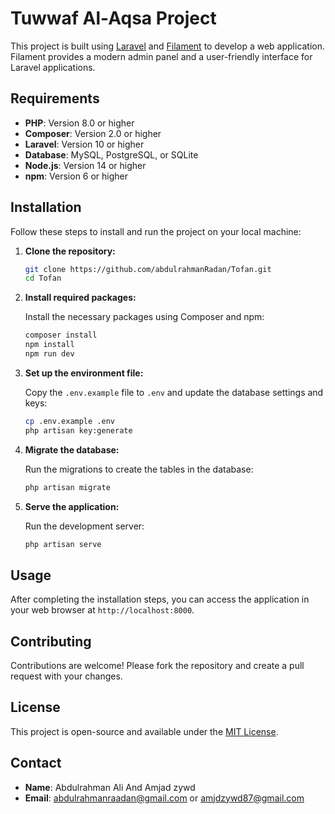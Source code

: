 # Tuwwaf Al-Aqsa Project

This project is built using [Laravel](https://laravel.com/) and [Filament](https://filamentphp.com/) to develop a web application. Filament provides a modern admin panel and a user-friendly interface for Laravel applications.

## Requirements

- **PHP**: Version 8.0 or higher
- **Composer**: Version 2.0 or higher
- **Laravel**: Version 10 or higher
- **Database**: MySQL, PostgreSQL, or SQLite
- **Node.js**: Version 14 or higher
- **npm**: Version 6 or higher

## Installation

Follow these steps to install and run the project on your local machine:

1. **Clone the repository:**

   ```bash
   git clone https://github.com/abdulrahmanRadan/Tofan.git
   cd Tofan
   ```

2. **Install required packages:**

   Install the necessary packages using Composer and npm:

   ```bash
   composer install
   npm install
   npm run dev
   ```

3. **Set up the environment file:**

   Copy the `.env.example` file to `.env` and update the database settings and keys:

   ```bash
   cp .env.example .env
   php artisan key:generate
   ```

4. **Migrate the database:**

   Run the migrations to create the tables in the database:

   ```bash
   php artisan migrate
   ```

5. **Serve the application:**

   Run the development server:

   ```bash
   php artisan serve
   ```

## Usage

After completing the installation steps, you can access the application in your web browser at `http://localhost:8000`.

## Contributing

Contributions are welcome! Please fork the repository and create a pull request with your changes.

## License

This project is open-source and available under the [MIT License](LICENSE).

## Contact

- **Name**:  Abdulrahman Ali  And Amjad zywd
- **Email**:  abdulrahmanraadan@gmail.com or amjdzywd87@gmail.com
